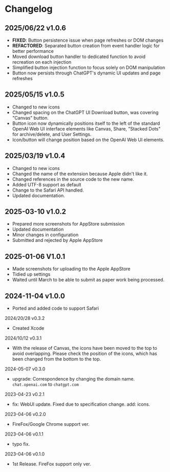 # Changelog

## 2025/06/22  v1.0.6

- **FIXED**: Button persistence issue when page refreshes or DOM changes
- **REFACTORED**: Separated button creation from event handler logic for better performance
- Moved download button handler to dedicated function to avoid recreation on each injection
- Simplified button injection function to focus solely on DOM manipulation
- Button now persists through ChatGPT's dynamic UI updates and page refreshes

## 2025/05/15  v1.0.5

- Changed to new icons
- Changed spacing on the ChatGPT UI Download button, was covering "Canvas" button.
- Button icon now dynamically positions itself to the left of the standard
  OpenAI Web UI interface elements like Canvas, Share, "Stacked Dots" for archive/delete, and
  User Settings.
- Icon/button will change position based on the OpenAI Web UI elements.

## 2025/03/19  v1.0.4

- Changed to new icons
- Changed the name of the extension because Apple didn't like it.
- Changed references in the source code to the new name.
- Added UTF-8 support as default
- Change to the Safari API handled.
- Updated documentation.

## 2025-03-10 v1.0.2

- Prepared more screenshots for AppStore submission
- Updated documentation
- Minor changes in configuration
- Submitted and rejected by Apple AppStore

## 2025-01-06 V1.0.1

- Made screenshots for uploading tto the Apple AppStore
- Tidied up settings
- Waited until March to be able to submit as paper work being processed.

## 2024-11-04 v1.0.0

- Ported and added code to support Safari

2024/20/28  v0.3.2

- Created Xcode

2024/10/12  v0.3.1

- With the release of Canvas, the icons have been moved to the top to avoid overlapping.
  Please check the position of the icons, which has been changed from the bottom to the top.

2024-05-07  v0.3.0

- upgrade: Correspondence by changing the domain name. `chat.openai.com` to `chatgpt.com`

2023-04-23  v0.2.1

- fix: WebUI update. Fixed due to specification change.
  add: icons.

2023-04-06  v0.2.0

- FireFox/Google Chrome support ver.

2023-04-06  v0.1.1

- typo fix.

2023-04-06  v0.1.0

- 1st Release. FireFox support only ver.
